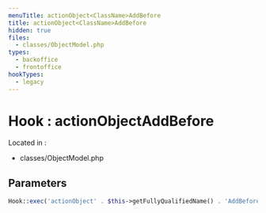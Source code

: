 ```yaml
---
menuTitle: actionObject<ClassName>AddBefore
title: actionObject<ClassName>AddBefore
hidden: true
files:
  - classes/ObjectModel.php
types:
  - backoffice
  - frontoffice
hookTypes:
  - legacy
---
```


# Hook : actionObject<ClassName>AddBefore

Located in :

  - classes/ObjectModel.php

## Parameters

```php
Hook::exec('actionObject' . $this->getFullyQualifiedName() . 'AddBefore', ['object' => $this]);
```